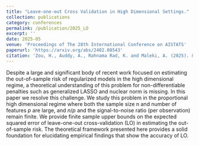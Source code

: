 ```yaml
---
title: "Leave-one-out Cross Validation in High Dimensional Settings."
collection: publications
category: conferences
permalink: /publication/2025_LO
excerpt: ''
date: 2025-05
venue: 'Proceedings of The 28th International Conference on AISTATS'
paperurl: 'https://arxiv.org/abs/2402.08543'
citation: 'Zou, H., Auddy, A., Rahnama Rad, K. and Maleki, A. (2025). &quot;Leave-one-out Cross Validation in High Dimensional Settings.&quot; <i>Proceedings of The 28th International Conference on AISTATS</i>.'
---
```


Despite a large and significant body of recent work focused on estimating the out-of-sample risk of regularized models in the high dimensional regime, a theoretical understanding of this problem for non-differentiable penalties such as generalized LASSO and nuclear norm is missing. In this paper we resolve this challenge. We study this problem in the proportional high dimensional regime where both the sample size n and number of features $p$ are large, and $n/p$ and the signal-to-noise ratio (per observation) remain finite. We provide finite sample upper bounds on the expected squared error of leave-one-out cross-validation (LO) in estimating the out-of-sample risk. The theoretical framework presented here provides a solid foundation for elucidating empirical findings that show the accuracy of LO.
